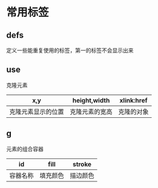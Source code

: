 # 常用标签

## defs

定义一些能重复使用的标签，第一的标签不会显示出来

## use

克隆元素

| x,y                | height,width   | xlink:href |
| ------------------ | -------------- | ---------- |
| 克隆元素显示的位置 | 克隆元素的宽高 | 克隆的对象 |

## g

元素的组合容器

| id       | fill     | stroke   |
| -------- | -------- | -------- |
| 容器名称 | 填充颜色 | 描边颜色 |

